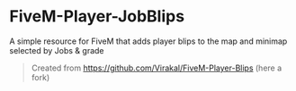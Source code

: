 # FiveM-Player-JobBlips

A simple resource for FiveM that adds player blips to the map and minimap selected by Jobs & grade

>Created from https://github.com/Virakal/FiveM-Player-Blips (here a fork)

